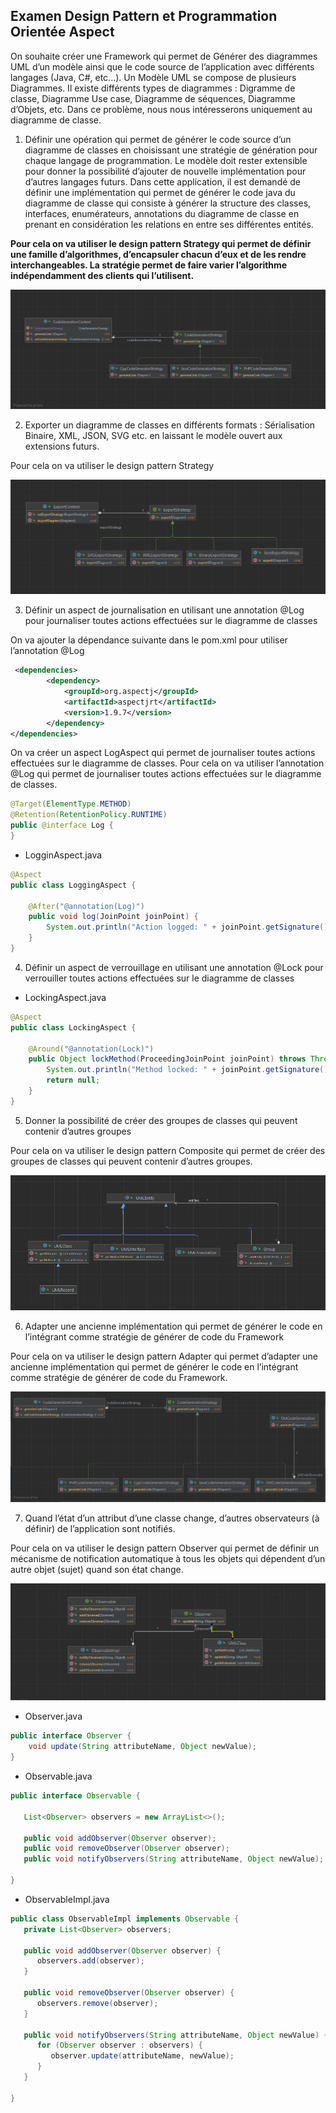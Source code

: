 ## Examen Design Pattern et Programmation Orientée Aspect

On souhaite créer une Framework qui permet de Générer des diagrammes UML d’un modèle ainsi que
le code source de l’application avec différents langages (Java, C#, etc...).
Un Modèle UML se compose de plusieurs Diagrammes. Il existe différents types de diagrammes :
Digramme de classe, Diagramme Use case, Diagramme de séquences, Diagramme d’Objets, etc. Dans
ce problème, nous nous intéresserons uniquement au diagramme de classe.

1. Définir une opération qui permet de générer le code source d’un diagramme de classes en
   choisissant une stratégie de génération pour chaque langage de programmation. Le modèle
   doit rester extensible pour donner la possibilité d’ajouter de nouvelle implémentation pour
   d’autres langages futurs. Dans cette application, il est demandé de définir une implémentation
   qui permet de générer le code java du diagramme de classe qui consiste à générer la structure
   des classes, interfaces, enumérateurs, annotations du diagramme de classe en prenant en
   considération les relations en entre ses différentes entités.

**Pour cela on va utiliser le design pattern Strategy qui permet de définir une famille d’algorithmes,
d’encapsuler chacun d’eux et de les rendre interchangeables. La stratégie permet de faire varier
l’algorithme indépendamment des clients qui l’utilisent.**

![img.png](img.png)


2. Exporter un diagramme de classes en différents formats : Sérialisation Binaire, XML, JSON, SVG
   etc. en laissant le modèle ouvert aux extensions futurs.

Pour cela on va utiliser le design pattern Strategy


![img_1.png](img_1.png)


3. Définir un aspect de journalisation en utilisant une annotation @Log pour journaliser toutes
   actions effectuées sur le diagramme de classes

On va ajouter la dépendance suivante dans le pom.xml pour utiliser l’annotation @Log

```xml
 <dependencies>
        <dependency>
            <groupId>org.aspectj</groupId>
            <artifactId>aspectjrt</artifactId>
            <version>1.9.7</version> 
        </dependency>
</dependencies>
```

On va créer un aspect LogAspect qui permet de journaliser toutes actions effectuées sur le
diagramme de classes. Pour cela on va utiliser l’annotation @Log qui permet de journaliser
toutes actions effectuées sur le diagramme de classes.

````java
@Target(ElementType.METHOD)
@Retention(RetentionPolicy.RUNTIME)
public @interface Log {
}
````

* LogginAspect.java

````java
@Aspect
public class LoggingAspect {

    @After("@annotation(Log)")
    public void log(JoinPoint joinPoint) {
        System.out.println("Action logged: " + joinPoint.getSignature().toShortString());
    }
}
````

4. Définir un aspect de verrouillage en utilisant une annotation @Lock pour verrouiller toutes
   actions effectuées sur le diagramme de classes
* LockingAspect.java

````java
@Aspect
public class LockingAspect {

    @Around("@annotation(Lock)")
    public Object lockMethod(ProceedingJoinPoint joinPoint) throws Throwable {
        System.out.println("Method locked: " + joinPoint.getSignature().toShortString());
        return null;
    }
}
````
5. Donner la possibilité de créer des groupes de classes qui peuvent contenir d’autres groupes

Pour cela on va utiliser le design pattern Composite qui permet de créer des groupes de classes
qui peuvent contenir d’autres groupes.

![img_2.png](img_2.png)

6. Adapter une ancienne implémentation qui permet de générer le code en l’intégrant comme
   stratégie de générer de code du Framework

Pour cela on va utiliser le design pattern Adapter qui permet d’adapter une ancienne
implémentation qui permet de générer le code en l’intégrant comme stratégie de générer de code
du Framework.

![img_3.png](img_3.png)

7. Quand l’état d’un attribut d’une classe change, d’autres observateurs (à définir) de
   l’application sont notifiés.

Pour cela on va utiliser le design pattern Observer qui permet de définir un mécanisme de
notification automatique à tous les objets qui dépendent d’un autre objet (sujet) quand son état
change.

![img_4.png](img_4.png)

* Observer.java

````java
public interface Observer {
    void update(String attributeName, Object newValue);
}
````
* Observable.java

````java
public interface Observable {

   List<Observer> observers = new ArrayList<>();

   public void addObserver(Observer observer);
   public void removeObserver(Observer observer);
   public void notifyObservers(String attributeName, Object newValue);

}
````

* ObservableImpl.java

````java
public class ObservableImpl implements Observable {
   private List<Observer> observers;

   public void addObserver(Observer observer) {
      observers.add(observer);
   }

   public void removeObserver(Observer observer) {
      observers.remove(observer);
   }

   public void notifyObservers(String attributeName, Object newValue) {
      for (Observer observer : observers) {
         observer.update(attributeName, newValue);
      }
   }

}
````













